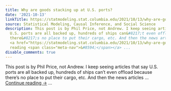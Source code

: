 ```yaml
---
title: Why are goods stacking up at U.S. ports?
date: '2021-10-13'
linkTitle: https://statmodeling.stat.columbia.edu/2021/10/13/why-are-goods-stacking-up-at-u-s-ports/
source: Statistical Modeling, Causal Inference, and Social Science
description: This post is by Phil Price, not Andrew. I keep seeing articles that say
  U.S. ports are all backed up, hundreds of ships can&#8217;t even offload because
  there&#8217;s no place to put their cargo, etc. And then the news articles &#8230;
  <a href="https://statmodeling.stat.columbia.edu/2021/10/13/why-are-goods-stacking-up-at-u-s-ports/">Continue
  reading <span class="meta-nav">&#8594;</span></a> ...
disable_comments: true
---
```

This post is by Phil Price, not Andrew. I keep seeing articles that say U.S. ports are all backed up, hundreds of ships can&#8217;t even offload because there&#8217;s no place to put their cargo, etc. And then the news articles &#8230; <a href="https://statmodeling.stat.columbia.edu/2021/10/13/why-are-goods-stacking-up-at-u-s-ports/">Continue reading <span class="meta-nav">&#8594;</span></a> ...